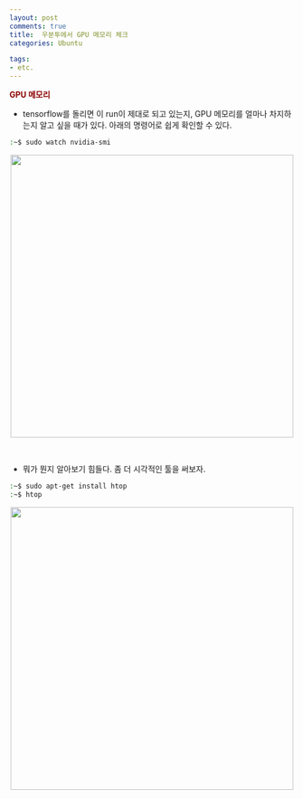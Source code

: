 ```yaml
---
layout: post
comments: true
title:  우분투에서 GPU 메모리 체크
categories: Ubuntu

tags:
- etc.
---
```


**<span style='color:DarkRed'>GPU 메모리</span>**

- tensorflow를 돌리면 이 run이 제대로 되고 있는지, GPU 메모리를 얼마나 차지하는지 알고 싶을 때가 있다. 아래의 명령어로 쉽게 확인할 수 있다.

```bash
:~$ sudo watch nvidia-smi
```

<p align="center"><img width="500" height="auto" src='https://imgur.com/wkkhEmV.png'></p>

<br>

- 뭐가 뭔지 알아보기 힘들다. 좀 더 시각적인 툴을 써보자.


```bash
:~$ sudo apt-get install htop
:~$ htop
```
<p align="center"><img width="500" height="auto" src='https://imgur.com/o1Oj5zo.png'></p>

